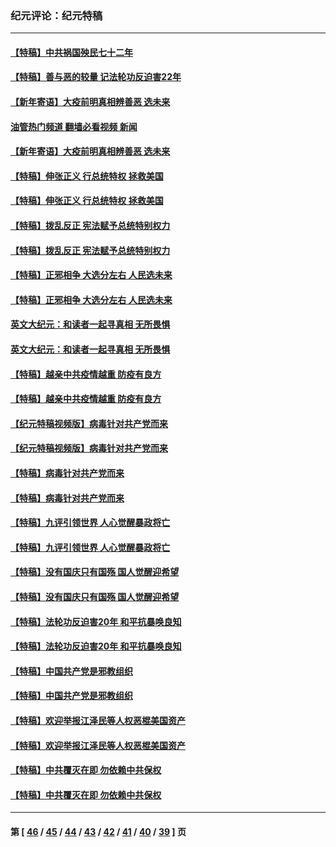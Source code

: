 ### 纪元评论：纪元特稿
---
#### [【特稿】中共祸国殃民七十二年](../../pages/nsc424/n13272607.md?04160330) 
#### [【特稿】善与恶的较量 记法轮功反迫害22年](../../pages/nsc424/n13086597.md?04160330) 
#### [【新年寄语】大疫前明真相辨善恶 选未来](../../pages/nsc424/n12660855.md?04160330) 
#### [油管热门频道 翻墙必看视频 新闻](ok?04160330)
#### [【新年寄语】大疫前明真相辨善恶 选未来](../../pages/nsc424/n12660855.md?04160330) 
#### [【特稿】伸张正义 行总统特权 拯救美国](../../pages/nsc424/n12616806.md?04160330) 
#### [【特稿】伸张正义 行总统特权 拯救美国](../../pages/nsc424/n12616806.md?04160330) 
#### [【特稿】拨乱反正 宪法赋予总统特别权力](../../pages/nsc424/n12598306.md?04160330) 
#### [【特稿】拨乱反正 宪法赋予总统特别权力](../../pages/nsc424/n12598306.md?04160330) 
#### [【特稿】正邪相争 大选分左右 人民选未来](../../pages/nsc424/n12545208.md?04160330) 
#### [【特稿】正邪相争 大选分左右 人民选未来](../../pages/nsc424/n12545208.md?04160330) 
#### [英文大纪元：和读者一起寻真相 无所畏惧](../../pages/nsc424/n12542027.md?04160330) 
#### [英文大纪元：和读者一起寻真相 无所畏惧](../../pages/nsc424/n12542027.md?04160330) 
#### [【特稿】越亲中共疫情越重 防疫有良方](../../pages/nsc424/n12042989.md?04160330) 
#### [【特稿】越亲中共疫情越重 防疫有良方](../../pages/nsc424/n12042989.md?04160330) 
#### [【纪元特稿视频版】病毒针对共产党而来](../../pages/nsc424/n11977328.md?04160330) 
#### [【纪元特稿视频版】病毒针对共产党而来](../../pages/nsc424/n11977328.md?04160330) 
#### [【特稿】病毒针对共产党而来](../../pages/nsc424/n11928818.md?04160330) 
#### [【特稿】病毒针对共产党而来](../../pages/nsc424/n11928818.md?04160330) 
#### [【特稿】九评引领世界 人心觉醒暴政将亡](../../pages/nsc424/n11660496.md?04160330) 
#### [【特稿】九评引领世界 人心觉醒暴政将亡](../../pages/nsc424/n11660496.md?04160330) 
#### [【特稿】没有国庆只有国殇 国人觉醒迎希望](../../pages/nsc424/n11549354.md?04160330) 
#### [【特稿】没有国庆只有国殇 国人觉醒迎希望](../../pages/nsc424/n11549354.md?04160330) 
#### [【特稿】法轮功反迫害20年 和平抗暴唤良知](../../pages/nsc424/n11389135.md?04160330) 
#### [【特稿】法轮功反迫害20年 和平抗暴唤良知](../../pages/nsc424/n11389135.md?04160330) 
#### [【特稿】中国共产党是邪教组织](../../pages/nsc424/n11355551.md?04160330) 
#### [【特稿】中国共产党是邪教组织](../../pages/nsc424/n11355551.md?04160330) 
#### [【特稿】欢迎举报江泽民等人权恶棍美国资产](../../pages/nsc424/n11303040.md?04160330) 
#### [【特稿】欢迎举报江泽民等人权恶棍美国资产](../../pages/nsc424/n11303040.md?04160330) 
#### [【特稿】中共覆灭在即 勿依赖中共保权](../../pages/nsc424/n11278510.md?04160330) 
#### [【特稿】中共覆灭在即 勿依赖中共保权](../../pages/nsc424/n11278510.md?04160330) 

---
#### 第 [ [46](./46.md?04160330) / [45](./45.md?04160330) / [44](./44.md?04160330) / [43](./43.md?04160330) / [42](./42.md?04160330) / [41](./41.md?04160330) / [40](./40.md?04160330) / [39](./39.md?04160330) ] 页
